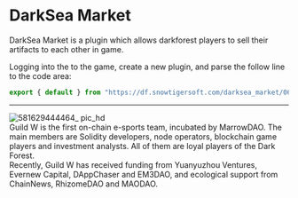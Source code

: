 # DarkSea Market
DarkSea Market is a plugin which allows darkforest players to sell their artifacts to each other in game.

Logging into the to the game, create a new plugin, and parse the follow line to the code area:
```javascript
export { default } from "https://df.snowtigersoft.com/darksea_market/06r3/DarkSeaMarketPlugin.js";
```
--------

![581629444464_ pic_hd](https://user-images.githubusercontent.com/3327253/130196990-c90771aa-8ff9-4c54-ba69-3ee023acf0ed.jpg)  
Guild W is the first on-chain e-sports team, incubated by MarrowDAO. The main members are Solidity developers, node operators, blockchain game players and investment analysts. All of them are loyal players of the Dark Forest.  
Recently, Guild W has received funding from Yuanyuzhou Ventures, Evernew Capital, DAppChaser and EM3DAO, and ecological support from ChainNews, RhizomeDAO and MAODAO.
